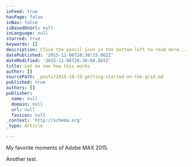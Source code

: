 ```yaml
---
inFeed: true
hasPage: false
inNav: false
isBasedOnUrl: null
inLanguage: null
starred: true
keywords: []
description: Click the pencil icon in the bottom left to read more...
datePublished: '2015-11-06T20:30:15.062Z'
dateModified: '2015-11-06T20:30:04.865Z'
title: Let me see how this works
author: []
sourcePath: _posts/2015-10-19-getting-started-on-the-grid.md
published: true
authors: []
publisher:
  name: null
  domain: null
  url: null
  favicon: null
_context: 'http://schema.org'
_type: Article

---
```

My favorite moments of Adobe MAX 2015\.

Another test.